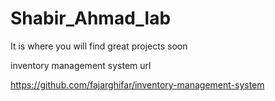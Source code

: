 # Shabir_Ahmad_lab
It is where you will find great projects soon

inventory management system url

https://github.com/fajarghifar/inventory-management-system
